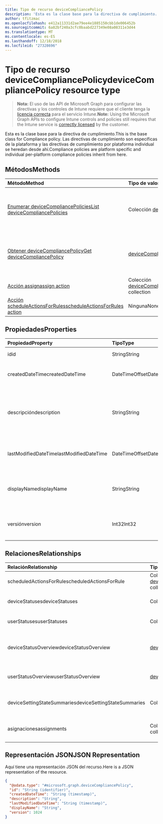 ```yaml
---
title: Tipo de recurso deviceCompliancePolicy
description: 'Esta es la clase base para la directiva de cumplimiento. Las directivas de cumplimiento son específicas de la plataforma y las directivas de cumplimiento por plataforma individual se heredan desde ahí. '
author: tfitzmac
ms.openlocfilehash: e412a11331d2ae79ee4e1885150cbb1de006452b
ms.sourcegitcommit: 6a82bf240a3cfc0baabd227349e08a08311e3d44
ms.translationtype: MT
ms.contentlocale: es-ES
ms.lasthandoff: 12/18/2018
ms.locfileid: "27328696"
---
```

# <a name="devicecompliancepolicy-resource-type"></a><span data-ttu-id="d420d-104">Tipo de recurso deviceCompliancePolicy</span><span class="sxs-lookup"><span data-stu-id="d420d-104">deviceCompliancePolicy resource type</span></span>

> <span data-ttu-id="d420d-105">**Nota:** El uso de las API de Microsoft Graph para configurar las directivas y los controles de Intune requiere que el cliente tenga la [licencia correcta](https://go.microsoft.com/fwlink/?linkid=839381) para el servicio Intune.</span><span class="sxs-lookup"><span data-stu-id="d420d-105">**Note:** Using the Microsoft Graph APIs to configure Intune controls and policies still requires that the Intune service is [correctly licensed](https://go.microsoft.com/fwlink/?linkid=839381) by the customer.</span></span>

<span data-ttu-id="d420d-106">Esta es la clase base para la directiva de cumplimiento.</span><span class="sxs-lookup"><span data-stu-id="d420d-106">This is the base class for Compliance policy.</span></span> <span data-ttu-id="d420d-107">Las directivas de cumplimiento son específicas de la plataforma y las directivas de cumplimiento por plataforma individual se heredan desde ahí.</span><span class="sxs-lookup"><span data-stu-id="d420d-107">Compliance policies are platform specific and individual per-platform compliance policies inherit from here.</span></span> 
## <a name="methods"></a><span data-ttu-id="d420d-108">Métodos</span><span class="sxs-lookup"><span data-stu-id="d420d-108">Methods</span></span>
|<span data-ttu-id="d420d-109">Método</span><span class="sxs-lookup"><span data-stu-id="d420d-109">Method</span></span>|<span data-ttu-id="d420d-110">Tipo de valor devuelto</span><span class="sxs-lookup"><span data-stu-id="d420d-110">Return Type</span></span>|<span data-ttu-id="d420d-111">Descripción</span><span class="sxs-lookup"><span data-stu-id="d420d-111">Description</span></span>|
|:---|:---|:---|
|[<span data-ttu-id="d420d-112">Enumerar deviceCompliancePolicies</span><span class="sxs-lookup"><span data-stu-id="d420d-112">List deviceCompliancePolicies</span></span>](../api/intune-deviceconfig-devicecompliancepolicy-list.md)|<span data-ttu-id="d420d-113">Colección [deviceCompliancePolicy](../resources/intune-deviceconfig-devicecompliancepolicy.md)</span><span class="sxs-lookup"><span data-stu-id="d420d-113">[deviceCompliancePolicy](../resources/intune-deviceconfig-devicecompliancepolicy.md) collection</span></span>|<span data-ttu-id="d420d-114">Enumere las propiedades y las relaciones de los objetos [deviceCompliancePolicy](../resources/intune-deviceconfig-devicecompliancepolicy.md).</span><span class="sxs-lookup"><span data-stu-id="d420d-114">List properties and relationships of the [deviceCompliancePolicy](../resources/intune-deviceconfig-devicecompliancepolicy.md) objects.</span></span>|
|[<span data-ttu-id="d420d-115">Obtener deviceCompliancePolicy</span><span class="sxs-lookup"><span data-stu-id="d420d-115">Get deviceCompliancePolicy</span></span>](../api/intune-deviceconfig-devicecompliancepolicy-get.md)|[<span data-ttu-id="d420d-116">deviceCompliancePolicy</span><span class="sxs-lookup"><span data-stu-id="d420d-116">deviceCompliancePolicy</span></span>](../resources/intune-deviceconfig-devicecompliancepolicy.md)|<span data-ttu-id="d420d-117">Lea las propiedades y las relaciones del objeto [deviceCompliancePolicy](../resources/intune-deviceconfig-devicecompliancepolicy.md).</span><span class="sxs-lookup"><span data-stu-id="d420d-117">Read properties and relationships of the [deviceCompliancePolicy](../resources/intune-deviceconfig-devicecompliancepolicy.md) object.</span></span>|
|[<span data-ttu-id="d420d-118">Acción assign</span><span class="sxs-lookup"><span data-stu-id="d420d-118">assign action</span></span>](../api/intune-deviceconfig-devicecompliancepolicy-assign.md)|<span data-ttu-id="d420d-119">Colección [deviceCompliancePolicyAssignment](../resources/intune-deviceconfig-devicecompliancepolicyassignment.md)</span><span class="sxs-lookup"><span data-stu-id="d420d-119">[deviceCompliancePolicyAssignment](../resources/intune-deviceconfig-devicecompliancepolicyassignment.md) collection</span></span>|<span data-ttu-id="d420d-120">Todavía no documentado</span><span class="sxs-lookup"><span data-stu-id="d420d-120">Not yet documented</span></span>|
|[<span data-ttu-id="d420d-121">Acción scheduleActionsForRules</span><span class="sxs-lookup"><span data-stu-id="d420d-121">scheduleActionsForRules action</span></span>](../api/intune-deviceconfig-devicecompliancepolicy-scheduleactionsforrules.md)|<span data-ttu-id="d420d-122">Ninguna</span><span class="sxs-lookup"><span data-stu-id="d420d-122">None</span></span>|<span data-ttu-id="d420d-123">Todavía no documentado</span><span class="sxs-lookup"><span data-stu-id="d420d-123">Not yet documented</span></span>|

## <a name="properties"></a><span data-ttu-id="d420d-124">Propiedades</span><span class="sxs-lookup"><span data-stu-id="d420d-124">Properties</span></span>
|<span data-ttu-id="d420d-125">Propiedad</span><span class="sxs-lookup"><span data-stu-id="d420d-125">Property</span></span>|<span data-ttu-id="d420d-126">Tipo</span><span class="sxs-lookup"><span data-stu-id="d420d-126">Type</span></span>|<span data-ttu-id="d420d-127">Descripción</span><span class="sxs-lookup"><span data-stu-id="d420d-127">Description</span></span>|
|:---|:---|:---|
|<span data-ttu-id="d420d-128">id</span><span class="sxs-lookup"><span data-stu-id="d420d-128">id</span></span>|<span data-ttu-id="d420d-129">String</span><span class="sxs-lookup"><span data-stu-id="d420d-129">String</span></span>|<span data-ttu-id="d420d-130">Clave de la entidad.</span><span class="sxs-lookup"><span data-stu-id="d420d-130">Key of the entity.</span></span>|
|<span data-ttu-id="d420d-131">createdDateTime</span><span class="sxs-lookup"><span data-stu-id="d420d-131">createdDateTime</span></span>|<span data-ttu-id="d420d-132">DateTimeOffset</span><span class="sxs-lookup"><span data-stu-id="d420d-132">DateTimeOffset</span></span>|<span data-ttu-id="d420d-133">Fecha y hora en la que se creó el objeto.</span><span class="sxs-lookup"><span data-stu-id="d420d-133">DateTime the object was created.</span></span>|
|<span data-ttu-id="d420d-134">descripción</span><span class="sxs-lookup"><span data-stu-id="d420d-134">description</span></span>|<span data-ttu-id="d420d-135">String</span><span class="sxs-lookup"><span data-stu-id="d420d-135">String</span></span>|<span data-ttu-id="d420d-136">Descripción proporcionada por el administrador de la configuración del dispositivo.</span><span class="sxs-lookup"><span data-stu-id="d420d-136">Admin provided description of the Device Configuration.</span></span>|
|<span data-ttu-id="d420d-137">lastModifiedDateTime</span><span class="sxs-lookup"><span data-stu-id="d420d-137">lastModifiedDateTime</span></span>|<span data-ttu-id="d420d-138">DateTimeOffset</span><span class="sxs-lookup"><span data-stu-id="d420d-138">DateTimeOffset</span></span>|<span data-ttu-id="d420d-139">Fecha y hora en la que se modificó el objeto por última vez.</span><span class="sxs-lookup"><span data-stu-id="d420d-139">DateTime the object was last modified.</span></span>|
|<span data-ttu-id="d420d-140">displayName</span><span class="sxs-lookup"><span data-stu-id="d420d-140">displayName</span></span>|<span data-ttu-id="d420d-141">String</span><span class="sxs-lookup"><span data-stu-id="d420d-141">String</span></span>|<span data-ttu-id="d420d-142">Nombre proporcionado por el administrador de la configuración del dispositivo.</span><span class="sxs-lookup"><span data-stu-id="d420d-142">Admin provided name of the device configuration.</span></span>|
|<span data-ttu-id="d420d-143">versión</span><span class="sxs-lookup"><span data-stu-id="d420d-143">version</span></span>|<span data-ttu-id="d420d-144">Int32</span><span class="sxs-lookup"><span data-stu-id="d420d-144">Int32</span></span>|<span data-ttu-id="d420d-145">Versión de la configuración del dispositivo.</span><span class="sxs-lookup"><span data-stu-id="d420d-145">Version of the device configuration.</span></span>|

## <a name="relationships"></a><span data-ttu-id="d420d-146">Relaciones</span><span class="sxs-lookup"><span data-stu-id="d420d-146">Relationships</span></span>
|<span data-ttu-id="d420d-147">Relación</span><span class="sxs-lookup"><span data-stu-id="d420d-147">Relationship</span></span>|<span data-ttu-id="d420d-148">Tipo</span><span class="sxs-lookup"><span data-stu-id="d420d-148">Type</span></span>|<span data-ttu-id="d420d-149">Descripción</span><span class="sxs-lookup"><span data-stu-id="d420d-149">Description</span></span>|
|:---|:---|:---|
|<span data-ttu-id="d420d-150">scheduledActionsForRule</span><span class="sxs-lookup"><span data-stu-id="d420d-150">scheduledActionsForRule</span></span>|<span data-ttu-id="d420d-151">Colección [deviceComplianceScheduledActionForRule](../resources/intune-deviceconfig-devicecompliancescheduledactionforrule.md)</span><span class="sxs-lookup"><span data-stu-id="d420d-151">[deviceComplianceScheduledActionForRule](../resources/intune-deviceconfig-devicecompliancescheduledactionforrule.md) collection</span></span>|<span data-ttu-id="d420d-152">La lista de acción programada para esta regla</span><span class="sxs-lookup"><span data-stu-id="d420d-152">The list of scheduled action for this rule</span></span>|
|<span data-ttu-id="d420d-153">deviceStatuses</span><span class="sxs-lookup"><span data-stu-id="d420d-153">deviceStatuses</span></span>|<span data-ttu-id="d420d-154">Colección [deviceComplianceDeviceStatus](../resources/intune-deviceconfig-devicecompliancedevicestatus.md)</span><span class="sxs-lookup"><span data-stu-id="d420d-154">[deviceComplianceDeviceStatus](../resources/intune-deviceconfig-devicecompliancedevicestatus.md) collection</span></span>|<span data-ttu-id="d420d-155">Lista de DeviceComplianceDeviceStatus.</span><span class="sxs-lookup"><span data-stu-id="d420d-155">List of DeviceComplianceDeviceStatus.</span></span>|
|<span data-ttu-id="d420d-156">userStatuses</span><span class="sxs-lookup"><span data-stu-id="d420d-156">userStatuses</span></span>|<span data-ttu-id="d420d-157">Colección [deviceComplianceUserStatus](../resources/intune-deviceconfig-devicecomplianceuserstatus.md)</span><span class="sxs-lookup"><span data-stu-id="d420d-157">[deviceComplianceUserStatus](../resources/intune-deviceconfig-devicecomplianceuserstatus.md) collection</span></span>|<span data-ttu-id="d420d-158">Lista de DeviceComplianceUserStatus.</span><span class="sxs-lookup"><span data-stu-id="d420d-158">List of DeviceComplianceUserStatus.</span></span>|
|<span data-ttu-id="d420d-159">deviceStatusOverview</span><span class="sxs-lookup"><span data-stu-id="d420d-159">deviceStatusOverview</span></span>|[<span data-ttu-id="d420d-160">deviceComplianceDeviceOverview</span><span class="sxs-lookup"><span data-stu-id="d420d-160">deviceComplianceDeviceOverview</span></span>](../resources/intune-deviceconfig-devicecompliancedeviceoverview.md)|<span data-ttu-id="d420d-161">Información general del estado de los dispositivos sobre el cumplimiento de dispositivos</span><span class="sxs-lookup"><span data-stu-id="d420d-161">Device compliance devices status overview</span></span>|
|<span data-ttu-id="d420d-162">userStatusOverview</span><span class="sxs-lookup"><span data-stu-id="d420d-162">userStatusOverview</span></span>|[<span data-ttu-id="d420d-163">deviceComplianceUserOverview</span><span class="sxs-lookup"><span data-stu-id="d420d-163">deviceComplianceUserOverview</span></span>](../resources/intune-deviceconfig-devicecomplianceuseroverview.md)|<span data-ttu-id="d420d-164">Información general del estado de los usuarios sobre el cumplimiento de dispositivos</span><span class="sxs-lookup"><span data-stu-id="d420d-164">Device compliance users status overview</span></span>|
|<span data-ttu-id="d420d-165">deviceSettingStateSummaries</span><span class="sxs-lookup"><span data-stu-id="d420d-165">deviceSettingStateSummaries</span></span>|<span data-ttu-id="d420d-166">Colección [settingStateDeviceSummary](../resources/intune-deviceconfig-settingstatedevicesummary.md)</span><span class="sxs-lookup"><span data-stu-id="d420d-166">[settingStateDeviceSummary](../resources/intune-deviceconfig-settingstatedevicesummary.md) collection</span></span>|<span data-ttu-id="d420d-167">Resumen de dispositivo del estado de configuración de cumplimiento</span><span class="sxs-lookup"><span data-stu-id="d420d-167">Compliance Setting State Device Summary</span></span>|
|<span data-ttu-id="d420d-168">asignaciones</span><span class="sxs-lookup"><span data-stu-id="d420d-168">assignments</span></span>|<span data-ttu-id="d420d-169">Colección [deviceCompliancePolicyAssignment](../resources/intune-deviceconfig-devicecompliancepolicyassignment.md)</span><span class="sxs-lookup"><span data-stu-id="d420d-169">[deviceCompliancePolicyAssignment](../resources/intune-deviceconfig-devicecompliancepolicyassignment.md) collection</span></span>|<span data-ttu-id="d420d-170">El conjunto de asignaciones para esta directiva de cumplimiento.</span><span class="sxs-lookup"><span data-stu-id="d420d-170">The collection of assignments for this compliance policy.</span></span>|

## <a name="json-representation"></a><span data-ttu-id="d420d-171">Representación JSON</span><span class="sxs-lookup"><span data-stu-id="d420d-171">JSON Representation</span></span>
<span data-ttu-id="d420d-172">Aquí tiene una representación JSON del recurso.</span><span class="sxs-lookup"><span data-stu-id="d420d-172">Here is a JSON representation of the resource.</span></span>
<!-- {
  "blockType": "resource",
  "keyProperty": "id",
  "@odata.type": "microsoft.graph.deviceCompliancePolicy"
}
-->
``` json
{
  "@odata.type": "#microsoft.graph.deviceCompliancePolicy",
  "id": "String (identifier)",
  "createdDateTime": "String (timestamp)",
  "description": "String",
  "lastModifiedDateTime": "String (timestamp)",
  "displayName": "String",
  "version": 1024
}
```



